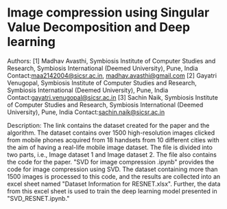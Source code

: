 # Image compression using Singular Value Decomposition and Deep learning
Authors: 
[1] Madhav Avasthi, Symbiosis Institute of Computer Studies and Research, Symbiosis International (Deemed University), Pune, India Contact:maa2142004@sicsr.ac.in, madhav.avasthi@gmail.com
[2] Gayatri Venugopal, Symbiosis Institute of Computer Studies and Research, Symbiosis International (Deemed University), Pune, India Contact:gayatri.venugopal@sicsr.ac.in
[3] Sachin Naik, Symbiosis Institute of Computer Studies and Research, Symbiosis International (Deemed University), Pune, India Contact:sachin.naik@sicsr.ac.in

Description:
The link contains the dataset created for the paper and the algorithm. 
The dataset contains over 1500 high-resolution images clicked from mobile phones acquired from 18 handsets from 10 different cities with the aim of having a real-life mobile image dataset. The file is divided into two parts, i.e., Image dataset 1 and Image dataset 2.
The file also contains the code for the paper. 
"SVD for image compression .ipynb" provides the code for image compression using SVD.
The dataset containing more than 1500 images is processed to this code, and the results are collected into an excel sheet named "Dataset Information for RESNET.xlsx".
Further, the data from this excel sheet is used to train the deep learning model presented in "SVD_RESNET.ipynb."
